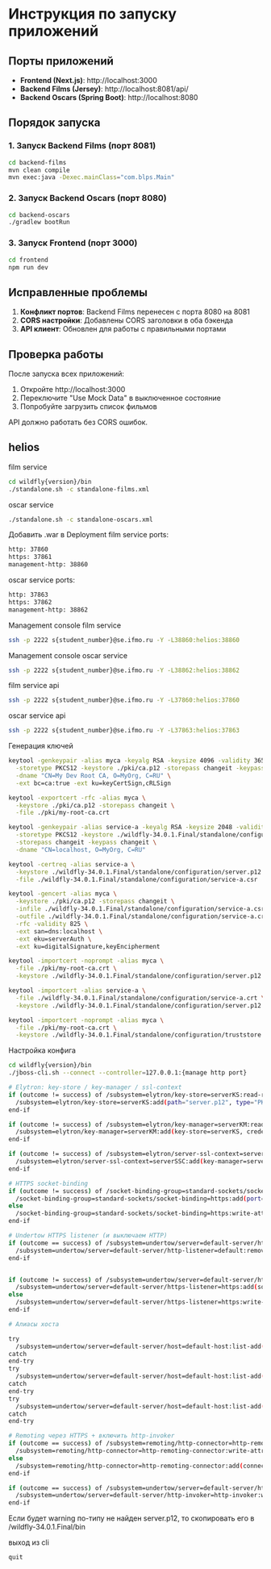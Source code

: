 # Инструкция по запуску приложений

## Порты приложений

- **Frontend (Next.js)**: http://localhost:3000
- **Backend Films (Jersey)**: http://localhost:8081/api/
- **Backend Oscars (Spring Boot)**: http://localhost:8080

## Порядок запуска

### 1. Запуск Backend Films (порт 8081)
```bash
cd backend-films
mvn clean compile
mvn exec:java -Dexec.mainClass="com.blps.Main"
```

### 2. Запуск Backend Oscars (порт 8080)
```bash
cd backend-oscars
./gradlew bootRun
```

### 3. Запуск Frontend (порт 3000)
```bash
cd frontend
npm run dev
```

## Исправленные проблемы

1. **Конфликт портов**: Backend Films перенесен с порта 8080 на 8081
2. **CORS настройки**: Добавлены CORS заголовки в оба бэкенда
3. **API клиент**: Обновлен для работы с правильными портами

## Проверка работы

После запуска всех приложений:
1. Откройте http://localhost:3000
2. Переключите "Use Mock Data" в выключенное состояние
3. Попробуйте загрузить список фильмов

API должно работать без CORS ошибок.

## helios

film service
```bash
cd wildfly{version}/bin
./standalone.sh -c standalone-films.xml
```
oscar service
```bash
./standalone.sh -c standalone-oscars.xml
```
Добавить .war в Deployment
film service ports:
```bash
http: 37860
https: 37861
management-http: 38860
```

oscar service ports:
```bash
http: 37863
https: 37862
management-http: 38862
```
Management console film service
```bash
ssh -p 2222 s{student_number}@se.ifmo.ru -Y -L38860:helios:38860
```

Management console oscar service
```bash
ssh -p 2222 s{student_number}@se.ifmo.ru -Y -L38862:helios:38862
```

film service api
```bash
ssh -p 2222 s{student_number}@se.ifmo.ru -Y -L37860:helios:37860
```

oscar service api
```bash
ssh -p 2222 s{student_number}@se.ifmo.ru -Y -L37863:helios:37863
```

Генерация ключей
```bash
keytool -genkeypair -alias myca -keyalg RSA -keysize 4096 -validity 3650 \
  -storetype PKCS12 -keystore ./pki/ca.p12 -storepass changeit -keypass changeit \
  -dname "CN=My Dev Root CA, O=MyOrg, C=RU" \
  -ext bc=ca:true -ext ku=keyCertSign,cRLSign

```
```bash
keytool -exportcert -rfc -alias myca \
  -keystore ./pki/ca.p12 -storepass changeit \
  -file ./pki/my-root-ca.crt

```
```bash
keytool -genkeypair -alias service-a -keyalg RSA -keysize 2048 -validity 825 \
  -storetype PKCS12 -keystore ./wildfly-34.0.1.Final/standalone/configuration/server.p12 \
  -storepass changeit -keypass changeit \
  -dname "CN=localhost, O=MyOrg, C=RU"
```
```bash
keytool -certreq -alias service-a \
  -keystore ./wildfly-34.0.1.Final/standalone/configuration/server.p12 -storepass changeit \
  -file ./wildfly-34.0.1.Final/standalone/configuration/service-a.csr
```
```bash
keytool -gencert -alias myca \
  -keystore ./pki/ca.p12 -storepass changeit \
  -infile ./wildfly-34.0.1.Final/standalone/configuration/service-a.csr \
  -outfile ./wildfly-34.0.1.Final/standalone/configuration/service-a.crt \
  -rfc -validity 825 \
  -ext san=dns:localhost \
  -ext eku=serverAuth \
  -ext ku=digitalSignature,keyEncipherment
```
```bash
keytool -importcert -noprompt -alias myca \
  -file ./pki/my-root-ca.crt \
  -keystore ./wildfly-34.0.1.Final/standalone/configuration/server.p12 -storepass changeit
```
```bash
keytool -importcert -alias service-a \
  -file ./wildfly-34.0.1.Final/standalone/configuration/service-a.crt \
  -keystore ./wildfly-34.0.1.Final/standalone/configuration/server.p12 -storepass changeit
```
```bash
keytool -importcert -noprompt -alias myca \
  -file ./pki/my-root-ca.crt \
  -keystore ./wildfly-34.0.1.Final/standalone/configuration/truststore.jks -storepass changeit

```
Настройка конфига
```bash
cd wildfly{version}/bin
./jboss-cli.sh --connect --controller=127.0.0.1:{manage http port}
```

```bash
# Elytron: key-store / key-manager / ssl-context
if (outcome != success) of /subsystem=elytron/key-store=serverKS:read-resource
  /subsystem=elytron/key-store=serverKS:add(path="server.p12", type="PKCS12", credential-reference={clear-text="changeit"})
end-if

if (outcome != success) of /subsystem=elytron/key-manager=serverKM:read-resource
  /subsystem=elytron/key-manager=serverKM:add(key-store=serverKS, credential-reference={clear-text="changeit"})
end-if

if (outcome != success) of /subsystem=elytron/server-ssl-context=serverSSC:read-resource
  /subsystem=elytron/server-ssl-context=serverSSC:add(key-manager=serverKM, protocols=["TLSv1.3","TLSv1.2"])
end-if

# HTTPS socket-binding
if (outcome != success) of /socket-binding-group=standard-sockets/socket-binding=https:read-resource
  /socket-binding-group=standard-sockets/socket-binding=https:add(port={https port}, interface=public)
else
  /socket-binding-group=standard-sockets/socket-binding=https:write-attribute(name=port, value={https port})
end-if

# Undertow HTTPS listener (и выключаем HTTP)
if (outcome == success) of /subsystem=undertow/server=default-server/http-listener=default:read-resource
  /subsystem=undertow/server=default-server/http-listener=default:remove
end-if


if (outcome != success) of /subsystem=undertow/server=default-server/https-listener=https:read-resource
  /subsystem=undertow/server=default-server/https-listener=https:add(socket-binding=https, ssl-context=serverSSC, verify-client= NOT_REQUESTED, proxy-address-forwarding=true)
else
  /subsystem=undertow/server=default-server/https-listener=https:write-attribute(name=ssl-context, value=serverSSC)
end-if

# Алиасы хоста

try
  /subsystem=undertow/server=default-server/host=default-host:list-add(name=alias,value=service-b)
catch
end-try
try
  /subsystem=undertow/server=default-server/host=default-host:list-add(name=alias,value=localhost)
catch
end-try
try
  /subsystem=undertow/server=default-server/host=default-host:list-add(name=alias,value=127.0.0.1)
catch
end-try

# Remoting через HTTPS + включить http-invoker
if (outcome == success) of /subsystem=remoting/http-connector=http-remoting-connector:read-resource
  /subsystem=remoting/http-connector=http-remoting-connector:write-attribute(name=connector-ref, value=https)
else
  /subsystem=remoting/http-connector=http-remoting-connector:add(connector-ref=https)
end-if

if (outcome == success) of /subsystem=undertow/server=default-server/http-invoker=http-invoker:read-resource
  /subsystem=undertow/server=default-server/http-invoker=http-invoker:write-attribute(name=enabled, value=true)
end-if
```

Если будет warning по-типу не найден server.p12, то скопировать его в /wildfly-34.0.1.Final/bin

выход из cli
```bash
quit
```
